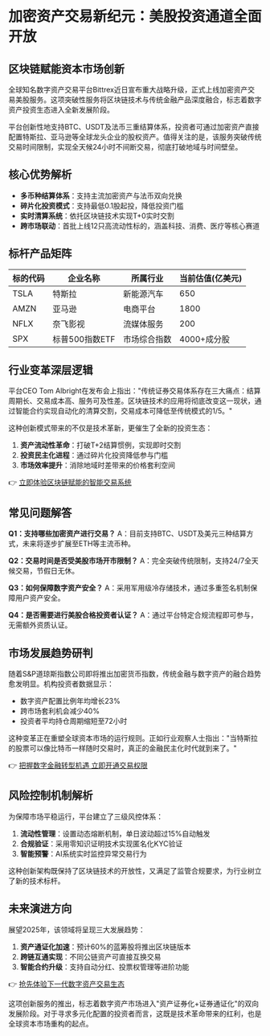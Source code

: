 # 加密资产交易新纪元：美股投资通道全面开放

## 区块链赋能资本市场创新
全球知名数字资产交易平台Bittrex近日宣布重大战略升级，正式上线加密资产交易美股服务。这项突破性服务将区块链技术与传统金融产品深度融合，标志着数字资产投资生态进入全新发展阶段。

平台创新性地支持BTC、USDT及法币三重结算体系，投资者可通过加密资产直接配置特斯拉、亚马逊等全球龙头企业的股权资产。值得关注的是，该服务突破传统交易时间限制，实现全天候24小时不间断交易，彻底打破地域与时间壁垒。

## 核心优势解析
* **多币种结算体系**：支持主流加密资产与法币双向兑换
* **碎片化投资模式**：支持最低0.1股起投，降低投资门槛
* **实时清算系统**：依托区块链技术实现T+0实时交割
* **跨市场联动**：首批上线12只高流动性标的，涵盖科技、消费、医疗等核心赛道

## 标杆产品矩阵
| 标的代码 | 企业名称       | 所属行业     | 当前估值(亿美元) |
|----------|----------------|--------------|------------------|
| TSLA     | 特斯拉         | 新能源汽车   | 650              |
| AMZN     | 亚马逊         | 电商平台     | 1800             |
| NFLX     | 奈飞影视       | 流媒体服务   | 200              |
| SPX      | 标普500指数ETF | 市场综合指数 | 4000+成分股      |

## 行业变革深层逻辑
平台CEO Tom Albright在发布会上指出："传统证券交易体系存在三大痛点：结算周期长、交易成本高、服务可及性差。区块链技术的应用将彻底改变这一现状，通过智能合约实现自动化的清算交割，交易成本可降低至传统模式的1/5。"

这种创新模式带来的不仅是技术革新，更催生了全新的投资生态：
1. **资产流动性革命**：打破T+2结算惯例，实现即时交割
2. **投资民主化进程**：通过碎片化投资降低参与门槛
3. **市场效率提升**：消除地域时差带来的价格套利空间

👉 [立即体验区块链赋能的智能交易系统](https://bit.ly/okx_welcome)

## 常见问题解答
**Q1：支持哪些加密资产进行交易？**
A：目前支持BTC、USDT及美元三种结算方式，未来将逐步扩展至ETH等主流币种。

**Q2：交易时间是否受美股市场开市限制？**
A：完全突破传统限制，支持24/7全天候交易，节假日无休。

**Q3：如何保障数字资产安全？**
A：采用军用级冷存储技术，通过多重签名机制保障用户资产安全。

**Q4：是否需要进行美股合格投资者认证？**
A：通过平台特定合规流程即可参与，无需额外资质认证。

## 市场发展趋势研判
随着S&P道琼斯指数公司即将推出加密货币指数，传统金融与数字资产的融合趋势愈发明显。机构投资者数据显示：
- 数字资产配置比例年均增长23%
- 跨市场套利机会减少40%
- 投资者平均持仓周期缩短至72小时

这种变革正在重塑全球资本市场的运行规则。正如行业观察人士指出："当特斯拉的股票可以像比特币一样随时交易时，真正的金融民主化时代就到来了。"

👉 [把握数字金融转型机遇 立即开通交易权限](https://bit.ly/okx_welcome)

## 风险控制机制解析
为保障市场平稳运行，平台建立了三级风控体系：
1. **流动性管理**：设置动态熔断机制，单日波动超过15%自动触发
2. **合规验证**：采用零知识证明技术实现匿名化KYC验证
3. **智能预警**：AI系统实时监控异常交易行为

这种创新架构既保持了区块链技术的开放性，又满足了监管合规要求，为行业树立了新的技术标杆。

## 未来演进方向
展望2025年，该领域将呈现三大发展趋势：
1. **资产通证化加速**：预计60%的蓝筹股将推出区块链版本
2. **跨链互通实现**：不同公链资产可直接互换交易
3. **智能合约升级**：支持自动分红、投票权管理等进阶功能

👉 [抢先体验下一代数字资产交易生态](https://bit.ly/okx_welcome)

这项创新服务的推出，标志着数字资产市场进入"资产证券化+证券通证化"的双向发展阶段。对于寻求多元化配置的投资者而言，这既是技术革命带来的红利，也是全球资本市场重构的起点。